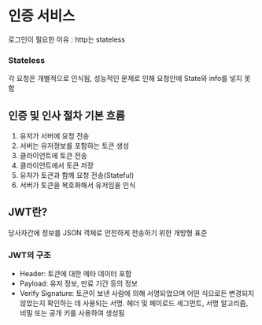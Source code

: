 # 인증 서비스

로그인이 필요한 이유 : http는 stateless

### Stateless

각 요청은 개별적으로 인식됨, 성능적인 문제로 인해 요청안에 State와 info를 넣지 못함

## 인증 및 인사 절차 기본 흐름

1. 유저가 서버에 요청 전송
2. 서버는 유저정보를 포함하는 토큰 생성
3. 클라이언트에 토큰 전송
4. 클라이언트에서 토큰 저장
5. 유저가 토큰과 함께 요청 전송(Stateful)
6. 서버가 토큰을 복호화해서 유저임을 인식

## JWT란?

당사자간에 정보를 JSON 객체로 안전하게 전송하기 위한 개방형 표준

### JWT의 구조

- Header: 토큰에 대한 메타 데이터 포함
- Payload: 유저 정보, 만료 기간 등의 정보
- Verify Signature: 토큰이 보낸 사람에 의해 서명되었으며 어떤 식으로든 변경되지 않았는지 확인하는 데 사용되는 서명. 헤더 및 페이로드 세그먼트, 서명 알고리즘, 비밀 또는 공개 키를 사용하여 생성됨
